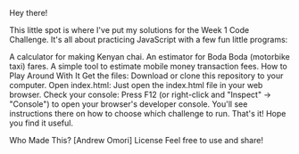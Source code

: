 Hey there!

This little spot is where I've put my solutions for the Week 1 Code Challenge. It's all about practicing JavaScript with a few fun little programs:

A calculator for making Kenyan chai.
An estimator for Boda Boda (motorbike taxi) fares.
A simple tool to estimate mobile money transaction fees.
How to Play Around With It
Get the files: Download or clone this repository to your computer.
Open index.html: Just open the index.html file in your web browser.
Check your console: Press F12 (or right-click and "Inspect" -> "Console") to open your browser's developer console. You'll see instructions there on how to choose which challenge to run.
That's it! Hope you find it useful.

Who Made This?
[Andrew Omori]
License
Feel free to use and share!